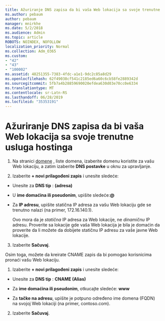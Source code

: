 ```yaml
---
title: Ažuriranje DNS zapisa da bi vaša Web lokacija sa svoje trenutne usluga hostinga
ms.author: pebaum
author: pebaum
manager: mnirkhe
ms.date: 5/2/2018
ms.audience: Admin
ms.topic: article
ROBOTS: NOINDEX, NOFOLLOW
localization_priority: Normal
ms.collection: Adm_O365
ms.custom:
- "42"
- "43"
- "100002"
ms.assetid: 48251355-7383-4fdc-a1e1-9dc2c85a8d29
ms.openlocfilehash: 62f49038cf541c2185ed6a60c6cb58fe2889342d
ms.sourcegitcommit: 5fb7a4b28859690020efdea630d03e70cc0e6334
ms.translationtype: MT
ms.contentlocale: sr-Latn-RS
ms.lasthandoff: 06/28/2019
ms.locfileid: "35353191"
---
```

# <a name="update-dns-records-to-keep-your-website-with-your-current-hosting-provider"></a>Ažuriranje DNS zapisa da bi vaša Web lokacija sa svoje trenutne usluga hostinga

1. Na stranici [domene](https://portal.office.com/adminportal/home#/Domains) , liste domena, izaberite domenu koristite za vašu Web lokaciju, a zatim izaberite **DNS postavke** u oknu za upravljanje.

2. Izaberite **+ novi prilagođeni zapis** i unesite sledeće:

  - Unesite za **DNS tip** : **(adresa)**

  - U **ime domaćina ili pseudonim**, upišite sledeće:**@**

  - Za **IP adresu**, upišite statična IP adresa za vašu Web lokaciju gde se trenutno nalazi (na primer, 172.16.140.1).

    Ovo mora da je *statična* IP adresa za Web lokacije, ne *dinamičnu* IP adresu. Proverite sa lokacije gde vaša Web lokacija je bila je domaćin da proverite da li možete da dobijete statičnu IP adresu za vaše javne Web lokacije.

3. Izaberite **Sačuvaj**.

Osim toga, možete da kreirate CNAME zapis da bi pomogao korisnicima pronaći vašu Web lokaciju.
  
1. Izaberite **+ novi prilagođeni zapis** i unesite sledeće:

  - Unesite za **DNS tip** : **CNAME (Alias)**

  - Za **ime domaćina ili pseudonim**, otkucajte sledeće: **www**

  - Za **tačke na adresu**, upišite je potpuno određeno ime domena (FQDN) na svojoj Web lokaciji (na primer, contoso.com).

2. Izaberite **Sačuvaj**.
